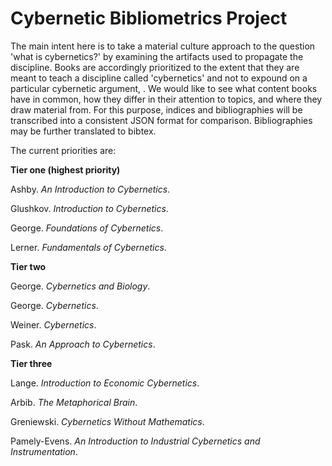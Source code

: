 # Cybernetic Bibliometrics Project
The main intent here is to take a material culture approach to the question 'what is cybernetics?' by examining the artifacts used to propagate the discipline. Books are accordingly prioritized to the extent that they are meant to teach a discipline called 'cybernetics' and not to expound on a particular cybernetic argument, . We would like to see what content books have in common, how they differ in their attention to topics, and where they draw material from. For this purpose, indices and bibliographies will be transcribed into a consistent JSON format for comparison. Bibliographies may be further translated to bibtex.

The current priorities are:

**Tier one (highest priority)**

Ashby. _An Introduction to Cybernetics_.

Glushkov. _Introduction to Cybernetics_.

George. _Foundations of Cybernetics_.

Lerner. _Fundamentals of Cybernetics_.


**Tier two**

George. _Cybernetics and Biology_.

George. _Cybernetics_.

Weiner. _Cybernetics_.

Pask. _An Approach to Cybernetics_.


**Tier three**

Lange. _Introduction to Economic Cybernetics_.

Arbib. _The Metaphorical Brain_.

Greniewski. _Cybernetics Without Mathematics_.

Pamely-Evens. _An Introduction to Industrial Cybernetics and Instrumentation_.

